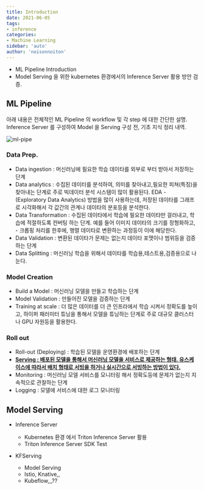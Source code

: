 ```yaml
---
title: Introduction
date: 2021-06-05
tags:
- inference
categories: 
- Machine Learning
sidebar: 'auto'
author: 'noisonnoiton'
---
```


- ML Pipeline Introduction
- Model Serving 을 위한 kubernetes 환경에서의 Inference Server 활용 방안 검증.


## ML Pipeline

아래 내용은 전체적인 ML Pipeline 의 workflow 및 각 step 에 대한 간단한 설명.  
Inference Server 를 구성하여 Model 을 Serving 구성 전, 기초 지식 정리 내역.

<img src="https://t1.daumcdn.net/cfile/tistory/999826355C34C41714" title="ml-pipe" alt="ml-pipe"></img>

### Data Prep.
- Data ingestion : 머신러닝에 필요한 학습 데이타를 외부로 부터 받아서 저장하는 단계
- Data analytics : 수집된 데이터를 분석하여, 의미를 찾아내고,필요한 피쳐(특징)을 찾아내는 단계로 주로 빅데이터 분석 시스템이 많이 활용된다. EDA - (Exploratory Data Analytics) 방법을 많이 사용하는데, 저장된 데이타를 그래프로 시각화해서 각 값간의 관계나 데이타의 분포등을 분석한다.
- Data Transformation : 수집된 데이타에서 학습에 필요한 데이타만 걸러내고, 학습에 적절하도록 컨버팅 하는 단계. 예를 들어 이미지 데이타의 크기를 정형화하고, - 크롭핑 처리를 한후에, 행렬 데이타로 변환하는 과정등이 이에 해당한다.
- Data Validation : 변환된 데이타가 문제는 없는지 데이타 포맷이나 범위등을 검증하는 단계
- Data Splitting : 머신러닝 학습을 위해서 데이타를 학습용,테스트용,검증용으로 나눈다.

### Model Creation
- Build a Model : 머신러닝 모델을 만들고 학습하는 단계
- Model Validation : 만들어진 모델을 검증하는 단계
- Training at scale : 더 많은 데이터를 더 큰 인프라에서 학습 시켜서 정확도를 높이고, 하이퍼 패러미터 튜닝을 통해서 모델을 튜닝하는 단계로 주로 대규모 클러스터나 GPU 자원등을 활용한다.

### Roll out
- Roll-out (Deploying) : 학습된 모델을 운영환경에 배포하는 단계
- <b><u>Serving : 배포된 모델을 통해서 머신러닝 모델을 서비스로 제공하는 형태. 유스케이스에 따라서 배치 형태로 서빙을 하거나 실시간으로 서빙하는 방법이 있다.</u></b>
- Monitoring : 머신러닝 모델 서비스를 모니터링 해서 정확도등에 문제가 없는지 지속적으로 관찰하는 단계
- Logging : 모델에 서비스에 대한 로그 모니터링


## Model Serving

- Inference Server
  - Kubernetes 환경 에서 Triton Inference Server 활용
  - Triton Inference Server SDK Test

- KFServing
  - Model Serving
  - Istio, Knative,,
  - Kubeflow,,,??

<Comment />
